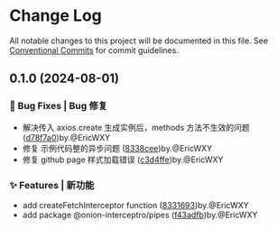 # Change Log

All notable changes to this project will be documented in this file.
See [Conventional Commits](https://conventionalcommits.org) for commit guidelines.

## 0.1.0 (2024-08-01)

### 🐛 Bug Fixes | Bug 修复

* 解决传入 axios.create 生成实例后，methods 方法不生效的问题 ([d78f7a0](https://github.com/coverjs/onion-interceptor/commit/d78f7a0ebce89e605082747d9c7461d8b8bdb161))by.@EricWXY
* 修复 示例代码整的异步问题 ([8338cee](https://github.com/coverjs/onion-interceptor/commit/8338cee38ee4fc5b765c03a1f31bcfeef209f8fb))by.@EricWXY
* 修复 github page 样式加载错误 ([c3d4ffe](https://github.com/coverjs/onion-interceptor/commit/c3d4ffecd4e200959f96ef088464267486a1cfcb))by.@EricWXY

### ✨ Features | 新功能

* add createFetchInterceptor function ([8331693](https://github.com/coverjs/onion-interceptor/commit/83316934b52866032e2c2064340cf73b7d414378))by.@EricWXY
* add package @onion-interceptro/pipes ([f43adfb](https://github.com/coverjs/onion-interceptor/commit/f43adfbdf8838eec92e2fb81ebe66ae9f0e6ac40))by.@EricWXY
